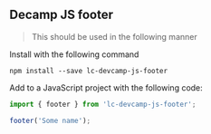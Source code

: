 ## Decamp JS footer

>This should be used in the following manner

Install with the following command

```
npm install --save lc-devcamp-js-footer
```
Add to a JavaScript project with the following code:

```javascript
import { footer } from 'lc-devcamp-js-footer';

footer('Some name');
```
